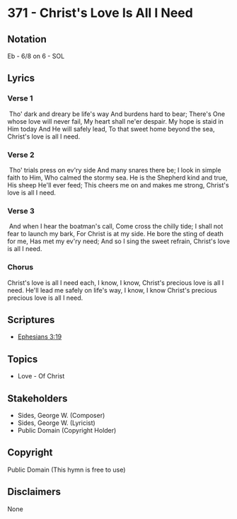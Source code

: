 # 371 - Christ's Love Is All I Need

## Notation

Eb - 6/8 on 6 - SOL

## Lyrics

### Verse 1

 Tho' dark and dreary be life's way And burdens hard to bear; There's One whose love will never fail, My heart shall ne'er despair. My hope is staid in Him today And He will safely lead, To that sweet home beyond the sea, Christ's love is all I need. 

### Verse 2

 Tho' trials press on ev'ry side And many snares there be; I look in simple faith to Him, Who calmed the stormy sea. He is the Shepherd kind and true, His sheep He'll ever feed; This cheers me on and makes me strong, Christ's love is all I need.

### Verse 3

 And when I hear the boatman's call, Come cross the chilly tide; I shall not fear to launch my bark, For Christ is at my side. He bore the sting of death for me, Has met my ev'ry need; And so I sing the sweet refrain, Christ's love is all I need. 

### Chorus

Christ's love is all I need each, I know, I know, Christ's precious love is all I need. He'll lead me safely on life's way, I know, I know Christ's precious precious love is all I need. 


## Scriptures

- [Ephesians 3:19](https://www.biblegateway.com/passage/?search=Ephesians%203%3A19)

## Topics

- Love - Of Christ

## Stakeholders

- Sides, George W. (Composer)
- Sides, George W. (Lyricist)
- Public Domain (Copyright Holder)

## Copyright

Public Domain
(This hymn is free to use)

## Disclaimers

None

